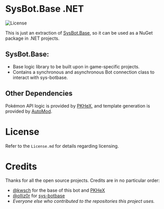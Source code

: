 # SysBot.Base .NET
![License](https://img.shields.io/badge/License-AGPLv3-blue.svg)

This is just an extraction of [SysBot.Base](https://github.com/kwsch/SysBot.NET), so it can be used as a NuGet package in .NET projects.

## SysBot.Base:
- Base logic library to be built upon in game-specific projects.
- Contains a synchronous and asynchronous Bot connection class to interact with sys-botbase.

## Other Dependencies
Pokémon API logic is provided by [PKHeX](https://github.com/kwsch/PKHeX/), and template generation is provided by [AutoMod](https://github.com/architdate/PKHeX-Plugins/).

# License
Refer to the `License.md` for details regarding licensing.

# Credits
Thanks for all the open source projects. Credits are in no particular order:
- [@kwsch](https://www.github.com/kwsch) for the base of this bot and [PKHeX](https://github.com/kwsch/PKHeX/)
- [@olliz0r](https://www.github.com/olliz0r) for [sys-botbase](https://github.com/olliz0r/sys-botbase)
- _Everyone else who contributed to the repositories this project uses._
